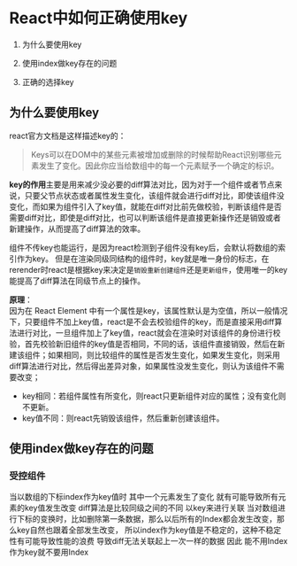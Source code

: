 # React中如何正确使用key

1. 为什么要使用key

2. 使用index做key存在的问题

3. 正确的选择key

## 为什么要使用key

react官方文档是这样描述key的：  

> Keys可以在DOM中的某些元素被增加或删除的时候帮助React识别哪些元素发生了变化。因此你应当给数组中的每一个元素赋予一个确定的标识。  

**key的作用**主要是用来减少没必要的diff算法对比，因为对于一个组件或者节点来说，只要父节点状态或者属性发生变化，该组件就会进行diff对比，即使该组件没变化，而如果为组件引入了key值，就能在diff对比前先做校验，判断该组件是否需要diff对比，即使是diff对比，也可以判断该组件是直接更新操作还是销毁或者新建操作，从而提高了diff算法的效率。  

组件不传key也能运行，是因为react检测到子组件没有key后，会默认将数组的索引作为key。
但是在渲染同级同结构的组件时，key就是唯一身份的标志，在rerender时react是根据key来决定是`销毁重新创建组件`还是`更新组件`，使用唯一的key能提高了diff算法在同级节点上的操作。

**原理**：  
因为在 React Element 中有一个属性是key，该属性默认是为空值，所以一般情况下，只要组件不加上key值，react是不会去校验组件的key，而是直接采用diff算法进行对比，一旦组件加上了key值，react就会在渲染时对该组件的身份进行校验，首先校验新旧组件的key值是否相同，不同的话，该组件直接销毁，然后在新建该组件；如果相同，则比较组件的属性是否发生变化，如果发生变化，则采用diff算法进行对比，然后得出差异对象，如果属性没发生变化，则认为该组件不需要改变；

- key相同：若组件属性有所变化，则react只更新组件对应的属性；没有变化则不更新。
- key值不同：则react先销毁该组件，然后重新创建该组件。



## 使用index做key存在的问题

### 受控组件

当以数组的下标index作为key值时 其中一个元素发生了变化 就有可能导致所有元素的key值发生改变 diff算法是比较同级之间的不同 以key来进行关联 当对数组进行下标的变换时，比如删除第一条数据，那么以后所有的Index都会发生改变，那么key自然也跟着全部发生改变， 所以index作为key值是不稳定的，这种不稳定性有可能导致性能的浪费 导致diff无法关联起上一次一样的数据 因此 能不用Index作为key就不要用Index
